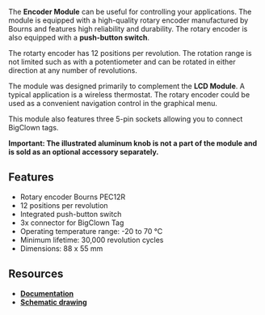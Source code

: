 The **Encoder Module** can be useful for controlling your applications. The module is equipped with a high-quality rotary encoder manufactured by Bourns and features high reliability and durability. The rotary encoder is also equipped with a **push-button switch**.

The rotarty encoder has 12 positions per revolution. The rotation range is not limited such as with a potentiometer and can be rotated in either direction at any number of revolutions.

The module was designed primarily to complement the **LCD Module**. A typical application is a wireless thermostat. The rotary encoder could be used as a convenient navigation control in the graphical menu.

This module also features three 5-pin sockets allowing you to connect BigClown tags.

**Important: The illustrated aluminum knob is not a part of the module and is sold as an optional accessory separately.**

## Features

* Rotary encoder Bourns PEC12R
* 12 positions per revolution
* Integrated push-button switch
* 3x connector for BigClown Tag
* Operating temperature range: -20 to 70 °C
* Minimum lifetime: 30,000 revolution cycles
* Dimensions: 88 x 55 mm

## Resources

* [**Documentation**](https://www.bigclown.com/doc/hardware/about-encoder-module/)
* [**Schematic drawing**](https://github.com/bigclownlabs/bc-hardware/tree/master/out/bc-module-encoder)
